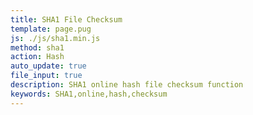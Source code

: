 ```yaml
---
title: SHA1 File Checksum
template: page.pug
js: ./js/sha1.min.js
method: sha1
action: Hash
auto_update: true
file_input: true
description: SHA1 online hash file checksum function
keywords: SHA1,online,hash,checksum
---
```

